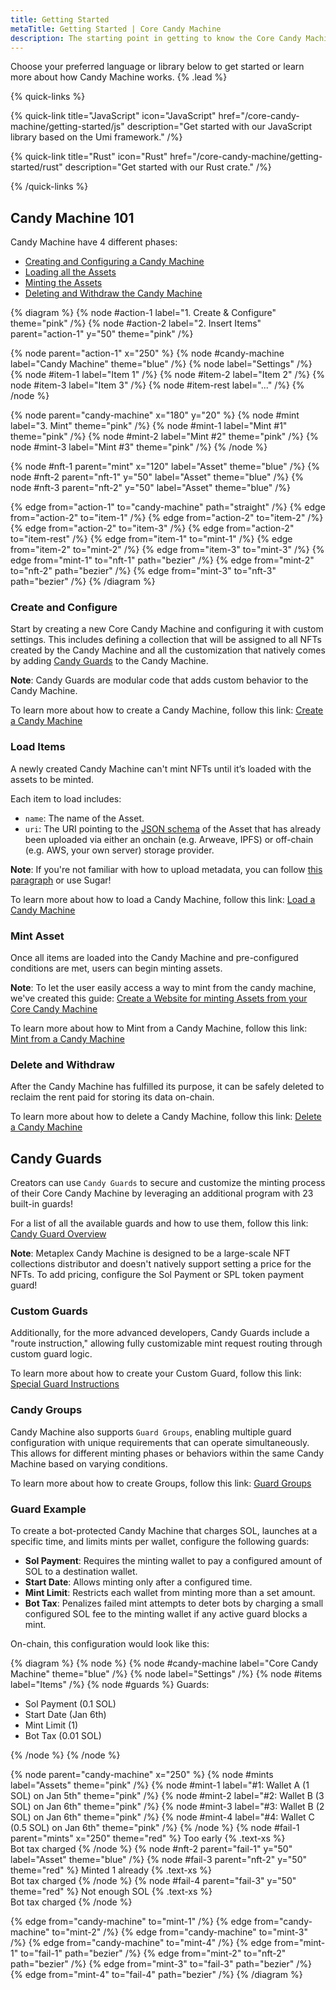```yaml
---
title: Getting Started
metaTitle: Getting Started | Core Candy Machine
description: The starting point in getting to know the Core Candy Machine program and packages.
---
```


Choose your preferred language or library below to get started or learn more about how Candy Machine works. {% .lead %}

{% quick-links %}

{% quick-link title="JavaScript" icon="JavaScript" href="/core-candy-machine/getting-started/js" description="Get started with our JavaScript library based on the Umi framework." /%}

{% quick-link title="Rust" icon="Rust" href="/core-candy-machine/getting-started/rust" description="Get started with our Rust crate." /%}

<!-- {% quick-link title="Sugar" icon="SolidCake" href="/core-candy-machine/sugar/getting-started" description="Get started using the command-line tool Sugar." /%} -->

{% /quick-links %}

## Candy Machine 101

Candy Machine have 4 different phases:
- [Creating and Configuring a Candy Machine](#create-and-configure)
- [Loading all the Assets](#load-items)
- [Minting the Assets](#mint-asset)
- [Deleting and Withdraw the Candy Machine](#delete-and-withdraw)

{% diagram %}
{% node #action-1 label="1. Create & Configure" theme="pink" /%}
{% node #action-2 label="2. Insert Items" parent="action-1" y="50" theme="pink" /%}

{% node parent="action-1" x="250" %}
{% node #candy-machine label="Candy Machine" theme="blue" /%}
{% node label="Settings" /%}
{% node #item-1 label="Item 1" /%}
{% node #item-2 label="Item 2" /%}
{% node #item-3 label="Item 3" /%}
{% node #item-rest label="..." /%}
{% /node %}

{% node parent="candy-machine" x="180" y="20" %}
{% node #mint label="3. Mint" theme="pink" /%}
{% node #mint-1 label="Mint #1" theme="pink" /%}
{% node #mint-2 label="Mint #2" theme="pink" /%}
{% node #mint-3 label="Mint #3" theme="pink" /%}
{% /node %}

{% node #nft-1 parent="mint" x="120" label="Asset" theme="blue" /%}
{% node #nft-2 parent="nft-1" y="50" label="Asset" theme="blue" /%}
{% node #nft-3 parent="nft-2" y="50" label="Asset" theme="blue" /%}

{% edge from="action-1" to="candy-machine" path="straight" /%}
{% edge from="action-2" to="item-1" /%}
{% edge from="action-2" to="item-2" /%}
{% edge from="action-2" to="item-3" /%}
{% edge from="action-2" to="item-rest" /%}
{% edge from="item-1" to="mint-1" /%}
{% edge from="item-2" to="mint-2" /%}
{% edge from="item-3" to="mint-3" /%}
{% edge from="mint-1" to="nft-1" path="bezier" /%}
{% edge from="mint-2" to="nft-2" path="bezier" /%}
{% edge from="mint-3" to="nft-3" path="bezier" /%}
{% /diagram %}

### Create and Configure

Start by creating a new Core Candy Machine and configuring it with custom settings. This includes defining a collection that will be assigned to all NFTs created by the Candy Machine and all the customization that natively comes by adding [Candy Guards]() to the Candy Machine.

**Note**: Candy Guards are modular code that adds custom behavior to the Candy Machine.

To learn more about how to create a Candy Machine, follow this link: [Create a Candy Machine]()

### Load Items

A newly created Candy Machine can't mint NFTs until it’s loaded with the assets to be minted.

Each item to load includes:
- `name`: The name of the Asset.
- `uri`: The URI pointing to the [JSON schema](/core/json-schema) of the Asset that has already been uploaded via either an onchain (e.g. Arweave, IPFS) or off-chain (e.g. AWS, your own server) storage provider. 

**Note**: If you're not familiar with how to upload metadata, you can follow [this paragraph](/core/guides/javascript/how-to-create-a-core-nft-asset-with-javascript#creating-the-metadata-for-the-asset) or use Sugar!

To learn more about how to load a Candy Machine, follow this link: [Load a Candy Machine]()

### Mint Asset

Once all items are loaded into the Candy Machine and pre-configured conditions are met, users can begin minting assets. 

**Note**: To let the user easily access a way to mint from the candy machine, we've created this guide: [Create a Website for minting Assets from your Core Candy Machine](/core-candy-machine/guides/create-a-core-candy-machine-ui)


To learn more about how to Mint from a Candy Machine, follow this link:  [Mint from a Candy Machine]()

### Delete and Withdraw

After the Candy Machine has fulfilled its purpose, it can be safely deleted to reclaim the rent paid for storing its data on-chain.

To learn more about how to delete a Candy Machine, follow this link:  [Delete a Candy Machine]()

## Candy Guards

Creators can use `Candy Guards` to secure and customize the minting process of their Core Candy Machine by leveraging an additional program with 23 built-in guards!

For a list of all the available guards and how to use them, follow this link: [Candy Guard Overview]()

**Note**: Metaplex Candy Machine is designed to be a large-scale NFT collections distributor and doesn't natively support setting a price for the NFTs. To add pricing, configure the Sol Payment or SPL token payment guard!

### Custom Guards

Additionally, for the more advanced developers, Candy Guards include a "route instruction," allowing fully customizable mint request routing through custom guard logic.

To learn more about how to create your Custom Guard, follow this link: [Special Guard Instructions]()

### Candy Groups

Candy Machine also supports `Guard Groups`, enabling multiple guard configuration with unique requirements that can operate simultaneously. This allows for different minting phases or behaviors within the same Candy Machine based on varying conditions.

To learn more about how to create Groups, follow this link: [Guard Groups]()

### Guard Example

To create a bot-protected Candy Machine that charges SOL, launches at a specific time, and limits mints per wallet, configure the following guards:

- **Sol Payment**: Requires the minting wallet to pay a configured amount of SOL to a destination wallet.
- **Start Date**: Allows minting only after a configured time.
- **Mint Limit**: Restricts each wallet from minting more than a set amount.
- **Bot Tax**: Penalizes failed mint attempts to deter bots by charging a small configured SOL fee to the minting wallet if any active guard blocks a mint.

On-chain, this configuration would look like this:

{% diagram %}
{% node %}
{% node #candy-machine label="Core Candy Machine" theme="blue" /%}
{% node label="Settings" /%}
{% node #items label="Items" /%}
{% node #guards %}
Guards:

- Sol Payment (0.1 SOL)
- Start Date (Jan 6th)
- Mint Limit (1)
- Bot Tax (0.01 SOL)

{% /node %}
{% /node %}

{% node parent="candy-machine" x="250" %}
{% node #mints label="Assets" theme="pink" /%}
{% node #mint-1 label="#1: Wallet A (1 SOL) on Jan 5th" theme="pink" /%}
{% node #mint-2 label="#2: Wallet B (3 SOL) on Jan 6th" theme="pink" /%}
{% node #mint-3 label="#3: Wallet B (2 SOL) on Jan 6th" theme="pink" /%}
{% node #mint-4 label="#4: Wallet C (0.5 SOL) on Jan 6th" theme="pink" /%}
{% /node %}
{% node #fail-1 parent="mints" x="250" theme="red" %}
Too early {% .text-xs %} \
Bot tax charged
{% /node %}
{% node #nft-2 parent="fail-1" y="50" label="Asset" theme="blue" /%}
{% node #fail-3 parent="nft-2" y="50" theme="red" %}
Minted 1 already {% .text-xs %} \
Bot tax charged
{% /node %}
{% node #fail-4 parent="fail-3" y="50" theme="red" %}
Not enough SOL {% .text-xs %} \
Bot tax charged
{% /node %}

{% edge from="candy-machine" to="mint-1" /%}
{% edge from="candy-machine" to="mint-2" /%}
{% edge from="candy-machine" to="mint-3" /%}
{% edge from="candy-machine" to="mint-4" /%}
{% edge from="mint-1" to="fail-1" path="bezier" /%}
{% edge from="mint-2" to="nft-2" path="bezier" /%}
{% edge from="mint-3" to="fail-3" path="bezier" /%}
{% edge from="mint-4" to="fail-4" path="bezier" /%}
{% /diagram %}
